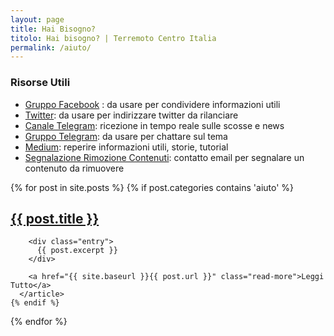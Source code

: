 ```yaml
---
layout: page
title: Hai Bisogno?
titolo: Hai bisogno? | Terremoto Centro Italia
permalink: /aiuto/
---
```


### Risorse Utili

- [Gruppo Facebook](https://www.facebook.com/groups/1758670357733881/) : da usare per condividere informazioni utili
- [Twitter](https://www.twitter.com/terremotocentro): da usare per indirizzare twitter da rilanciare
- [Canale Telegram](https://telegram.me/terremotocentroitalia): ricezione in tempo reale sulle scosse e news
- [Gruppo Telegram](https://telegram.me/joinchat/BgW6eEBsI3rLKsJk9L7FJg): da usare per chattare sul tema
- [Medium](https://medium.com/terremotocentroitalia): reperire informazioni utili, storie, tutorial
- [Segnalazione Rimozione Contenuti](mailto:terremotocentroita+rimozione@gmail.com): contatto email per segnalare un contenuto da rimuovere

<div class="posts">
  {% for post in site.posts %}
    {% if post.categories contains 'aiuto' %}
      <article class="post">
        <h1><a href="{{ site.baseurl }}{{ post.url }}">{{ post.title }}</a></h1>

        <div class="entry">
          {{ post.excerpt }}
        </div>

        <a href="{{ site.baseurl }}{{ post.url }}" class="read-more">Leggi Tutto</a>
      </article>
    {% endif %}
  {% endfor %}
</div>
